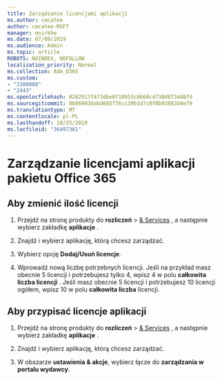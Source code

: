 ```yaml
---
title: Zarządzanie licencjami aplikacji
ms.author: cmcatee
author: cmcatee-MSFT
manager: mnirkhe
ms.date: 07/09/2019
ms.audience: Admin
ms.topic: article
ROBOTS: NOINDEX, NOFOLLOW
localization_priority: Normal
ms.collection: Adm_O365
ms.custom:
- "1500008"
- "2443"
ms.openlocfilehash: 0282917f473dbe0718953c8668c4730d8f3448fd
ms.sourcegitcommit: 0b06093dabd685f76cc39b1d7c0f8b03883b6e79
ms.translationtype: MT
ms.contentlocale: pl-PL
ms.lasthandoff: 10/25/2019
ms.locfileid: "36497381"
---
```

# <a name="manage-office-365-app-licenses"></a>Zarządzanie licencjami aplikacji pakietu Office 365

## <a name="to-change-license-quantity"></a>Aby zmienić ilość licencji

1. Przejdź na stronę produkty do **rozliczeń** > [& Services](https://go.microsoft.com/fwlink/p/?linkid=842054) , a następnie wybierz zakładkę **aplikacje** .

2. Znajdź i wybierz aplikację, którą chcesz zarządzać.  

3. Wybierz opcję **Dodaj/Usuń licencje**.

4. Wprowadź nową liczbę potrzebnych licencji. Jeśli na przykład masz obecnie 5 licencji i potrzebujesz tylko 4, wpisz 4 w polu **całkowita liczba licencji** . Jeśli masz obecnie 5 licencji i potrzebujesz 10 licencji ogółem, wpisz 10 w polu **całkowita liczba** licencji.

## <a name="to-assign-app-licenses"></a>Aby przypisać licencje aplikacji

1. Przejdź na stronę produkty do **rozliczeń** > [& Services](https://go.microsoft.com/fwlink/p/?linkid=842054) , a następnie wybierz zakładkę **aplikacje** .

2. Znajdź i wybierz aplikację, którą chcesz zarządzać.  

3. W obszarze **ustawienia & akcje**, wybierz łącze do **zarządzania w portalu wydawcy**.